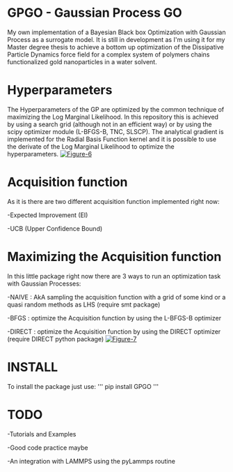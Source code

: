 # GPGO - Gaussian Process GO
My own implementation of a Bayesian Black box Optimization with Gaussian Process as a surrogate model.
It is still in development as I'm using it for my Master degree thesis to achieve a bottom up optimization of the Dissipative
Particle Dynamics force field for a complex system of polymers chains functionalized gold nanoparticles in a water solvent. 

# Hyperparameters
The Hyperparameters of the GP are optimized by the common technique of maximizing the Log Marginal Likelihood. In this repository this is achieved by using a search grid (although not in an efficient way) or by using the scipy optimizer module (L-BFGS-B, TNC, SLSCP).
The analytical gradient is implemented for the Radial Basis Function kernel and it is possible to use the derivate of the Log Marginal Likelihood to optimize the hyperparameters.
<a href="https://ibb.co/D8yvW3x"><img src="https://i.ibb.co/pR8MwCt/Figure-6.png" alt="Figure-6" border="0"></a>

# Acquisition function
As it is there are two different acquisition function implemented right now:

-Expected Improvement (EI)

-UCB (Upper Confidence Bound)

# Maximizing the Acquisition function 
In this little package right now there are 3 ways to run an optimization task with Gaussian Processes:

-NAIVE : AkA sampling the acquisition function with a grid of some kind or a quasi random methods as LHS (require smt package)

-BFGS : optimize the Acquisition function by using the L-BFGS-B optimizer

-DIRECT : optimize the Acquisition function by using the DIRECT optimizer (require DIRECT python package)
<a href="https://ibb.co/GPSM0cm"><img src="https://i.ibb.co/f0wN24J/Figure-7.png" alt="Figure-7" border="0"></a>

# INSTALL

To install the package just use:
'''
pip install GPGO
'''
# TODO

-Tutorials and Examples

-Good code practice maybe 

-An integration with LAMMPS using the pyLammps routine





